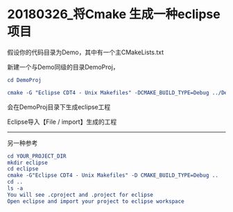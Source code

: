 # 20180326_将Cmake 生成一种eclipse项目

假设你的代码目录为Demo，其中有一个主CMakeLists.txt

新建一个与Demo同级的目录DemoProj，

```cmake
cd DemoProj

cmake -G "Eclipse CDT4 - Unix Makefiles" -DCMAKE_BUILD_TYPE=Debug ../Demo
```

会在DemoProj目录下生成eclipse工程

Eclipse导入【File / import】生成的工程



------

另一种参考

```cmake
cd YOUR_PROJECT_DIR
mkdir eclipse
cd eclipse
cmake -G"Eclipse CDT4 - Unix Makefiles" -D CMAKE_BUILD_TYPE=Debug ..
cd ..
ls -a
You will see .cproject and .project for eclipse
Open eclipse and import your project to eclipse workspace
```

